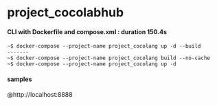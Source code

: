 # project_cocolabhub
#### CLI with Dockerfile and compose.xml : duration 150.4s
```
~$ docker-compose --project-name project_cocolang up -d --build 
-------
~$ docker-compose --project-name project_cocolang build --no-cache
~$ docker-compose --project-name project_cocolang up -d

```
#### samples
@http://localhost:8888

